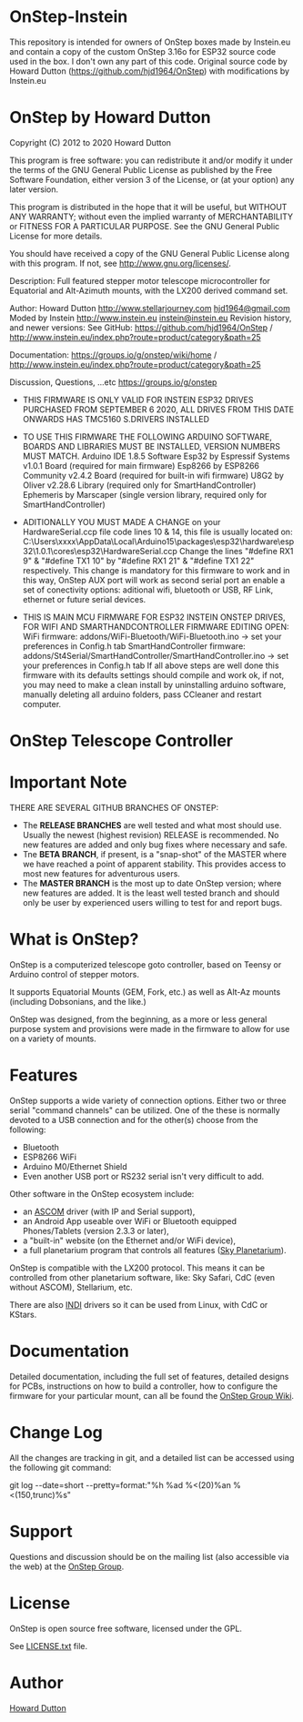 # OnStep-Instein
This repository is intended for owners of OnStep boxes made by Instein.eu and contain a copy of the custom OnStep 3.16o for ESP32 source code used in the box. I don't own any part of this code. Original source code by Howard Dutton (https://github.com/hjd1964/OnStep) with modifications by Instein.eu


# OnStep by Howard Dutton

Copyright (C) 2012 to 2020 Howard Dutton

This program is free software: you can redistribute it and/or modify
it under the terms of the GNU General Public License as published by
the Free Software Foundation, either version 3 of the License, or
(at your option) any later version.

This program is distributed in the hope that it will be useful,
but WITHOUT ANY WARRANTY; without even the implied warranty of
MERCHANTABILITY or FITNESS FOR A PARTICULAR PURPOSE.  See the
GNU General Public License for more details.

You should have received a copy of the GNU General Public License
along with this program.  If not, see <http://www.gnu.org/licenses/>.

Description:
  Full featured stepper motor telescope microcontroller for Equatorial and
  Alt-Azimuth mounts, with the LX200 derived command set.

Author: Howard Dutton
  http://www.stellarjourney.com
  hjd1964@gmail.com
Moded by Instein
  http://www.instein.eu
  instein@instein.eu
Revision history, and newer versions:
  See GitHub: https://github.com/hjd1964/OnStep / http://www.instein.eu/index.php?route=product/category&path=25

Documentation:
  https://groups.io/g/onstep/wiki/home / http://www.instein.eu/index.php?route=product/category&path=25

Discussion, Questions, ...etc
  https://groups.io/g/onstep


* THIS FIRMWARE IS ONLY VALID FOR INSTEIN ESP32 DRIVES PURCHASED FROM SEPTEMBER 6 2020, ALL DRIVES FROM THIS DATE ONWARDS HAS TMC5160 S.DRIVERS INSTALLED
 
* TO USE THIS FIRMWARE THE FOLLOWING ARDUINO SOFTWARE, BOARDS AND LIBRARIES MUST BE INSTALLED, VERSION NUMBERS MUST MATCH.
     Arduino IDE 1.8.5 Software
     Esp32 by Espressif Systems v1.0.1 Board (required for main firmware)
     Esp8266 by ESP8266 Community v2.4.2 Board (required for built-in wifi firmware)
     U8G2 by Oliver v2.28.6 Library (required only for SmartHandController)
     Ephemeris by Marscaper (single version library, required only for SmartHandController)
     
* ADITIONALLY YOU MUST MADE A CHANGE on your HardwareSerial.ccp file code lines 10 & 14, this file is usually located on: 
     C:\Users\xxxx\AppData\Local\Arduino15\packages\esp32\hardware\esp32\1.0.1\cores\esp32\HardwareSerial.ccp
     Change the lines "#define RX1 9" & "#define TX1 10" by "#define RX1 21" & "#define TX1 22" respectively.
     This change is mandatory for this firmware to work and in this way, OnStep AUX port will work as second serial port an enable
     a set of conectivity options: aditional wifi, bluetooth or USB, RF Link, ethernet or future serial devices. 
     
* THIS IS MAIN MCU FIRMWARE FOR ESP32 INSTEIN ONSTEP DRIVES, FOR WIFI AND SMARTHANDCONTROLLER FIRMWARE EDITING OPEN:
     WiFi firmware: addons/WiFi-Bluetooth/WiFi-Bluetooth.ino -> set your preferences in Config.h tab
     SmartHandController firmware: addons/St4Serial/SmartHandController/SmartHandController.ino -> set your preferences in Config.h tab
     If all above steps are well done this firmware with its defaults settings should compile and work ok, if not, you may need to make
     a clean install by uninstalling arduino software, manually deleting all arduino folders, pass CCleaner and restart computer.


OnStep Telescope Controller
===========================
# Important Note

THERE ARE SEVERAL GITHUB BRANCHES OF ONSTEP:
* The **RELEASE BRANCHES** are well tested and what most should use.  Usually the newest (highest revision) RELEASE is recommended.  No new features are added and only bug fixes where necessary and safe.
* Tne **BETA BRANCH**, if present, is a "snap-shot" of the MASTER where we have reached a point of apparent stability.  This provides access to most new features for adventurous users.
* The **MASTER BRANCH** is the most up to date OnStep version; where new features are added.  It is the least well tested branch and should only be user by experienced users willing to test for and report bugs.

# What is OnStep?
OnStep is a computerized telescope goto controller, based on Teensy or
Arduino control of stepper motors.

It supports Equatorial Mounts (GEM, Fork, etc.) as well as Alt-Az mounts
(including Dobsonians, and the like.)

OnStep was designed, from the beginning, as a more or less general purpose
system and provisions were made in the firmware to allow for use on a variety
of mounts.

# Features
OnStep supports a wide variety of connection options.  Either two or three serial
"command channels" can be utilized. One of the these is normally devoted to a USB
connection and for the other(s) choose from the following:

* Bluetooth
* ESP8266 WiFi
* Arduino M0/Ethernet Shield
* Even another USB port or RS232 serial isn't very difficult to add.

Other software in the OnStep ecosystem include:

* an [ASCOM](http://ascom-standards.org/) driver (with IP and Serial support),
* an Android App useable over WiFi or Bluetooth equipped Phones/Tablets
  (version 2.3.3 or later),
* a "built-in" website (on the Ethernet and/or WiFi device),
* a full planetarium program that controls all features ([Sky Planetarium](http://stellarjourney.com/index.php?r=site/software_sky)).

OnStep is compatible with the LX200 protocol. This means it can be controlled
from other planetarium software, like: Sky Safari, CdC (even without ASCOM),
Stellarium, etc.

There are also [INDI](http://www.indilib.org/about.html) drivers so it can be used from Linux, with CdC or KStars.

# Documentation
Detailed documentation, including the full set of features, detailed designs for
PCBs, instructions on how to build a controller, how to configure the firmware
for your particular mount, can all be found the [OnStep Group Wiki](https://groups.io/g/onstep/wiki/home).

# Change Log
All the changes are tracking in git, and a detailed list can be accessed using the
following git command:
 
git log --date=short --pretty=format:"%h %ad %<(20)%an %<(150,trunc)%s"

# Support
Questions and discussion should be on the mailing list (also accessible via the
web) at the [OnStep Group](https://groups.io/g/onstep/).

# License
OnStep is open source free software, licensed under the GPL.

See [LICENSE.txt](./LICENSE.txt) file.

# Author
[Howard Dutton](http://www.stellarjourney.com)
